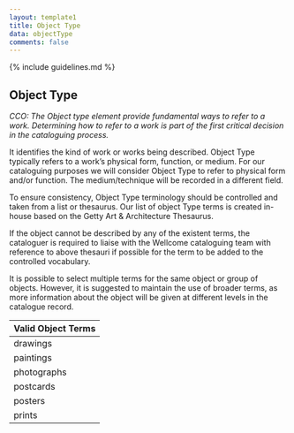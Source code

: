 ```yaml
---
layout: template1
title: Object Type
data: objectType
comments: false
---
```


{% include guidelines.md %}

## Object Type

*CCO: The Object type element provide fundamental ways to refer to a work. Determining how to refer to a work is part of the first critical decision in the cataloguing process.*

It identifies the kind of work or works being described. Object Type typically refers to a work’s physical form, function, or medium. 
For our cataloguing purposes we will consider Object Type to refer to physical form and/or function. The medium/technique will be recorded in a different field.

To ensure consistency, Object Type terminology should be controlled and taken from a list or thesaurus. Our list of object Type terms is created in-house based on the Getty Art & Architecture Thesaurus.

If the object cannot be described by any of the existent terms, the cataloguer is required to liaise with the Wellcome cataloguing team with reference to above thesauri if possible for the term to be added to the controlled vocabulary.

It is possible to select multiple terms for the same object or group of objects. However, it is suggested to maintain the use of broader terms, as more information about the object will be given at different levels in the catalogue record. 

|Valid Object Terms|
|-----------------|
|drawings|
|paintings|
|photographs|
|postcards|
|posters|
|prints|
